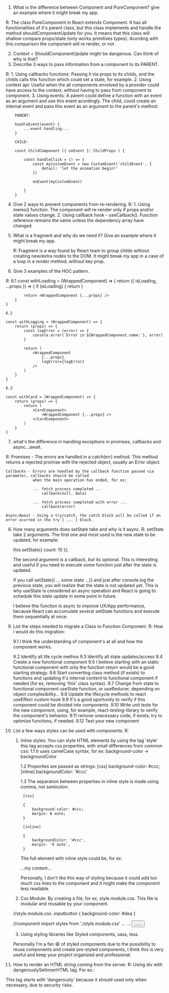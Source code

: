 1. What is the difference between Component and PureComponent? give an
example where it might break my app.

R: The class PureComponent in React extends Component. It has all
functionalities of it's parent class, but this class implements and
handle the method shouldComponentUpdate for you. It means that
this class will shallow compare props/state (only works primitives types).
Acording with this comparison the component will re render, or not.

2. Context + ShouldComponentUpdate might be dangerous. Can think of why is that?
3. Describe 3 ways to pass information from a component to its PARENT.

R:  1. Using callbacks functions: Passing it via props to its childs, and the childs calls this function which could set a state, for example.
   	2. Using context api: Useful when the all components envolved by a provider could have access to the context,
		without having to pass from component to component.
	3. Using events: A parent could define a function with an event as an argument and use this event acordingly.
		The child, could create an internal event and pass this event as an argument to the parent's method:

		PARENT:

		handleEvent(event) {
			...event handling...
		}

		CHILD:

		const ChildComponent ({ onEvent }: ChildProps ) {

			const handleClick = () => {
				const myCustomEvent = new CustomEvent('childEvent', {
					detail: 'let the animation begin!'
				})

				onEvent(myCustomEvent)

			}
		}

4. Give 2 ways to prevent components from re-rendering.
R:  1. Using memo() function. The component will re-render only if props and/or
   state values change.
	2. Using callback hook - useCallback(). Function reference remains the same unless the dependency array have changed.


5. What is a fragment and why do we need it? Give an example where it might break my app.

	R: Fragment is a way found by React team to group childs without creating new/extra nodes to the DOM. It might break my app in a case of a loop in a render method, without key prop.

6. Give 3 examples of the HOC pattern.

R: 6.1
	const withLoading = (WrappedComponent) => {
		return ({ isLoading, ...props }) => {
			if (isLoading) {
				return <Spinner />
			}

			return <WrappedComponent {...props} />
		}
	}

	6.2

	const withLogging = (WrappedComponent) => {
		return (props) => {
			const logError = (error) => {
				console.error(`Error in ${WrappedComponent.name:`}, error)
			}

			return (
				<WrappedComponent
					{...props}
					logError={logError}
				/>
			)
		}
	}

	6.3

	const withCard = (WrappedComponent) => {
		return (props) => {
			return (
				<CardComponent>
					<WrappedComponent {...props} />
				</CardComponent>
			)
		}
	}

7. what's the difference in handling exceptions in promises, callbacks and async...await.

R:
	Promises - The errors are handled in a catch(err) method. This method returns a rejected promise with
			the rejected object, usually an Error object.

	Callbacks - Errors are handled by the callback function passed via parameter, callbacks should be called
				when the main operation has ended, for ex:

				... fetch process completed ...
					callback(null, data)

				... fetch process completed with error ...
					callback(error)

	Async/Await - Using a try/catch, the catch block will be called if an error ocurred in the try { ... } block.

8. How many arguments does setState take and why is it async.
R:
	setState take 2 arguments. The first one and most used is the new state to be updated, for example:

	this.setState({
		count: 10
	});

	The second argument is a callback, but its optional. This is interesting and useful if you need to execute some function just after the state is updated.

	If you call setState({ ... some state ...}) and just after console.log
	the previous state, you will realize that the state is not updated yet.
	This is why useState is considered an async operation and React is going to schedule this state update in some point in future.

	I believe this function is async to improve UX/App performance, because
	React can accumulate several setState functions and execute them sequentially at once.

9. List the steps needed to migrate a Class to Function Component.
R:	How i would do this migration:

	9.1 I think the understanding of component's at all and how the component works.

	9.2 Identify all life cycle methos
	9.3 Identify all state updates/access
	9.4 Create a new functional component
	9.5 I believe starting with an static functional component with only
		the function return would be a good starting strategy.
	9.6 Start converting class method (if exists) to functions and updating
	it's internal content to functional component if needed (for ex, removing 'this' class syntax).
	9.7 Change from state to functional component useState function, or useReducer, depending on object complexibility...
	9.8 Update the lifecycle methods to react useEffect custom hook
	9.9 It's a good oportunity to verify if this component could be divided
	into components.
	9.10 Write unit tests for the new component, using, for example, react-testing-library to verify the component's behavior.
	9.11 remove unecessary code, if exists, try to optimize functions, if needed.
	9.12 Test your new component

10. List a few ways styles can be used with components.
R:
	1. Inline styles: You can style HTML elements by using the tag 'style'
	this tag accepts css properties, with small differences from common css:
		1.1 It uses camelCase syntax, for ex:
			background-color -> backgroundColor

		1.2 Properties are passed as strings:
			[css]    background-color: #ccc;
			[inline] backgroundColor: '#ccc'

		1.3 The separation between properties in inline style is made
			using comma, not semicolon.

			[css]

			{
				background-color: #ccc;
				margin: 0 auto;
			}

			[inline]

			{
				backgroundColor: '#ccc',
				margin: '0 auto',
			}

		The full element with inline style could be, for ex:

		<div style={{
			backgroundColor: '#ccc',
			margin: '0 auto',
		}}>
			...my content...
		</div>

		Personally, I don't like this way of styling because it could
		add too much css lines to the component and it might make the
		component less readable.

	2. Css Module: By creating a file, for ex, style.module.css.
	This file is modular and reusable by your component.

	//style.module.css
	.inputbutton {
		background-color: #dea
	}

	//component
	import styles from './style.module.css'
	...
	...
	<button className={styles.inputbutton}>.......</button>

	3. Using styling libraries like Styled components, sass, less.

	Personally I'm a fan :smile: of styled components due to the
	possibility to reuse components and create pre-styled components,
	I think this is very useful and keep your project organized and
	professional.

11. How to render an HTML string coming from the server.
R: Using div with dangerouslySetInnerHTML tag. For ex.:
<div dangerouslySetInnerHTML={{ __html: my-content }}>
This tag starts with 'dangerously' because it should used only when necessary, due to security risks.